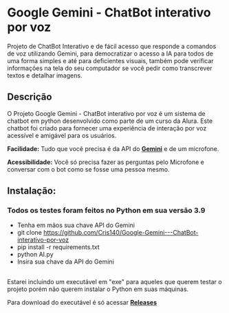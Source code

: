<div align="left">
<h1> Google Gemini - ChatBot interativo por voz</h1>
  
Projeto de ChatBot Interativo e de fácil acesso que responde a comandos de voz utilizando Gemini, para democratizar o acesso a IA para todos de uma forma simples e até para deficientes visuais, também pode verificar informações na tela do seu computador se você pedir como transcrever textos e detalhar imagens.

## Descrição
O Projeto Google Gemini - ChatBot interativo por voz é um sistema de chatbot em python desenvolvido como parte de um curso da Alura. Este chatbot foi criado para fornecer uma experiência de interação por voz acessível e amigável para os usuários.

**Facilidade:** Tudo que você precisa é da API do [**Gemini**](https://aistudio.google.com/app/apikey) e de um microfone.

**Acessibilidade:** Você só precisa fazer as perguntas pelo Microfone e conversar com o bot como se fosse uma pessoa mesmo.

## Instalação:
### Todos os testes foram feitos no Python em sua versão 3.9

- Tenha em mãos sua chave API do Gemini
- git clone https://github.com/Cris140/Google-Gemini---ChatBot-interativo-por-voz
- pip install -r requirements.txt
- python AI.py
- Insira sua chave da API do Gemini
  
##
Estarei incluindo um executável em "exe" para aqueles que querem testar o projeto porém não querem instalar o Python em suas máquinas.

Para download do executável é só acessar [**Releases**](https://github.com/Cris140/Google-Gemini---ChatBot-interativo-por-voz/releases)
